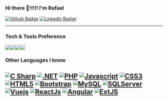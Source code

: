 ### Hi there 👋!!!!! I'm Rafael

[![Github Badge](https://img.shields.io/badge/-Github-black?style=for-the-badge&logo=github&logoColor=white&link=https://github.com/RafaelPRufino/)](https://github.com/RafaelPRufino) 
[![Linkedin Badge](https://img.shields.io/badge/-LinkedIn-blue?style=for-the-badge&logo=Linkedin&logoColor=white&link=https://www.linkedin.com/in/rafael-rufino-a51879a2/)](https://www.linkedin.com/in/rafael-rufino-a51879a2/)

---

### Tech & Tools Preference
<img src="http://img.shields.io/badge/-Google%20Cloud%20Platform-4285F4?style=flat&logo=google%20cloud&logoColor=white"><img src="https://img.shields.io/badge/-Firebase-FFA611?style=flat&logo=firebase&logoColor=FFFFFF"><img src="http://img.shields.io/badge/-VS%20Code-007ACC?style=flat&logo=visual%20studio%20code&logoColor=white"><img src="https://img.shields.io/badge/-React-000000?style=flat&logo=react&logoColor=00c8ff">

### Other Languages I know
[![C Sharp](https://img.shields.io/badge/-C_Sharp-239120?style=flat&logo=c-sharp&logoColor=white)](https://docs.microsoft.com/en-us/dotnet/csharp)
[![.NET](https://img.shields.io/badge/-.NET-5C2D91?style=flat&logo=.net&logoColor=white)](https://dotnet.microsoft.com)
[![PHP](https://img.shields.io/badge/-PHP-4F5B93?style=flat&logo=php&logoColor=white)](https://www.php.net)
[![Javascript](https://img.shields.io/badge/-Javascript-F7DF1E?style=flat&logo=javascript&logoColor=white)](https://www.javascript.com)
[![CSS3](https://img.shields.io/badge/-CSS3-157286?style=flat&logo=css3&logoColor=white)](https://www.w3.org/TR/css3-roadmap)
[![HTML5](https://img.shields.io/badge/-HTML5-E34F26?style=flat&logo=html5&logoColor=white)](https://html.spec.whatwg.org)
[![Bootstrap](https://img.shields.io/badge/-Bootstrap-563D7C?style=flat&logo=bootstrap&logoColor=white)](https://getbootstrap.com)
[![MySQL](https://img.shields.io/badge/-MySQL-4479A1?style=flat&logo=mysql&logoColor=white)](https://www.mysql.com)
[![SQLServer](https://img.shields.io/badge/-SQLServer-red?style=flat&logoColor=white)](https://www.microsoft.com/pt-br/sql-server/sql-server-downloads) 
[![Vuejs](https://img.shields.io/badge/-Vuejs-42b883?style=flat&logo=vue.js&logoColor=white)](https://vuejs.org)
[![ReactJs](https://img.shields.io/badge/-React-61dafb?style=flat&logo=react&logoColor=white)](https://pt-br.reactjs.org/)
[![Angular](https://img.shields.io/badge/-Angular-red?style=flat&logoColor=white&logo=angular)](https://angular.io/)
[![ExtJS](https://img.shields.io/badge/-Sencha%20Ext%20JS-95c93d?style=flat&logoColor=white&logo=Sencha%20Ext%20JS)](https://www.sencha.com/products/extjs/)
---
